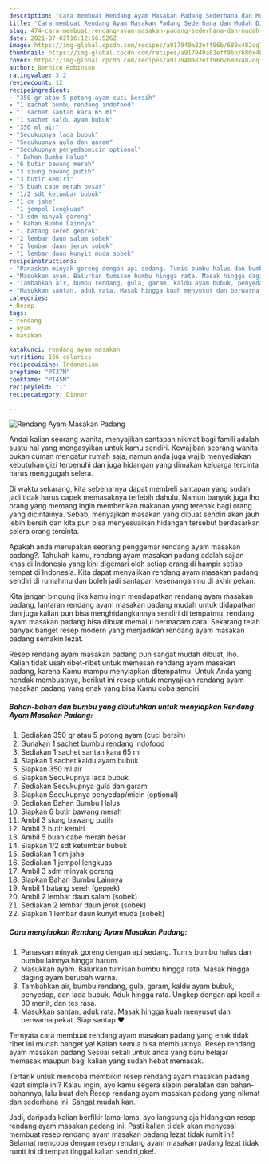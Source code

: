 ```yaml
---
description: "Cara membuat Rendang Ayam Masakan Padang Sederhana dan Mudah Dibuat"
title: "Cara membuat Rendang Ayam Masakan Padang Sederhana dan Mudah Dibuat"
slug: 474-cara-membuat-rendang-ayam-masakan-padang-sederhana-dan-mudah-dibuat
date: 2021-07-02T16:12:56.526Z
image: https://img-global.cpcdn.com/recipes/a917940a82eff96b/680x482cq70/rendang-ayam-masakan-padang-foto-resep-utama.jpg
thumbnail: https://img-global.cpcdn.com/recipes/a917940a82eff96b/680x482cq70/rendang-ayam-masakan-padang-foto-resep-utama.jpg
cover: https://img-global.cpcdn.com/recipes/a917940a82eff96b/680x482cq70/rendang-ayam-masakan-padang-foto-resep-utama.jpg
author: Bernice Robinson
ratingvalue: 3.2
reviewcount: 12
recipeingredient:
- "350 gr atau 5 potong ayam cuci bersih"
- "1 sachet bumbu rendang indofood"
- "1 sachet santan kara 65 ml"
- "1 sachet kaldu ayam bubuk"
- "350 ml air"
- "Secukupnya lada bubuk"
- "Secukupnya gula dan garam"
- "Secukupnya penyedapmicin optional"
- " Bahan Bumbu Halus"
- "6 butir bawang merah"
- "3 siung bawang putih"
- "3 butir kemiri"
- "5 buah cabe merah besar"
- "1/2 sdt ketumbar bubuk"
- "1 cm jahe"
- "1 jempol lengkuas"
- "3 sdm minyak goreng"
- " Bahan Bumbu Lainnya"
- "1 batang sereh geprek"
- "2 lembar daun salam sobek"
- "2 lembar daun jeruk sobek"
- "1 lembar daun kunyit muda sobek"
recipeinstructions:
- "Panaskan minyak goreng dengan api sedang. Tumis bumbu halus dan bumbu lainnya hingga harum."
- "Masukkan ayam. Balurkan tumisan bumbu hingga rata. Masak hingga daging ayam berubah warna."
- "Tambahkan air, bumbu rendang, gula, garam, kaldu ayam bubuk, penyedap, dan lada bubuk. Aduk hingga rata. Ungkep dengan api kecil ± 30 menit, dan tes rasa."
- "Masukkan santan, aduk rata. Masak hingga kuah menyusut dan berwarna pekat. Siap santap ❤"
categories:
- Resep
tags:
- rendang
- ayam
- masakan

katakunci: rendang ayam masakan 
nutrition: 156 calories
recipecuisine: Indonesian
preptime: "PT37M"
cooktime: "PT45M"
recipeyield: "1"
recipecategory: Dinner

---
```



![Rendang Ayam Masakan Padang](https://img-global.cpcdn.com/recipes/a917940a82eff96b/680x482cq70/rendang-ayam-masakan-padang-foto-resep-utama.jpg)

Andai kalian seorang wanita, menyajikan santapan nikmat bagi famili adalah suatu hal yang mengasyikan untuk kamu sendiri. Kewajiban seorang  wanita bukan cuman mengatur rumah saja, namun anda juga wajib menyediakan kebutuhan gizi terpenuhi dan juga hidangan yang dimakan keluarga tercinta harus menggugah selera.

Di waktu  sekarang, kita sebenarnya dapat membeli santapan yang sudah jadi tidak harus capek memasaknya terlebih dahulu. Namun banyak juga lho orang yang memang ingin memberikan makanan yang terenak bagi orang yang dicintainya. Sebab, menyajikan masakan yang dibuat sendiri akan jauh lebih bersih dan kita pun bisa menyesuaikan hidangan tersebut berdasarkan selera orang tercinta. 



Apakah anda merupakan seorang penggemar rendang ayam masakan padang?. Tahukah kamu, rendang ayam masakan padang adalah sajian khas di Indonesia yang kini digemari oleh setiap orang di hampir setiap tempat di Indonesia. Kita dapat menyajikan rendang ayam masakan padang sendiri di rumahmu dan boleh jadi santapan kesenanganmu di akhir pekan.

Kita jangan bingung jika kamu ingin mendapatkan rendang ayam masakan padang, lantaran rendang ayam masakan padang mudah untuk didapatkan dan juga kalian pun bisa menghidangkannya sendiri di tempatmu. rendang ayam masakan padang bisa dibuat memalui bermacam cara. Sekarang telah banyak banget resep modern yang menjadikan rendang ayam masakan padang semakin lezat.

Resep rendang ayam masakan padang pun sangat mudah dibuat, lho. Kalian tidak usah ribet-ribet untuk memesan rendang ayam masakan padang, karena Kamu mampu menyiapkan ditempatmu. Untuk Anda yang hendak membuatnya, berikut ini resep untuk menyajikan rendang ayam masakan padang yang enak yang bisa Kamu coba sendiri.

<!--inarticleads1-->

##### Bahan-bahan dan bumbu yang dibutuhkan untuk menyiapkan Rendang Ayam Masakan Padang:

1. Sediakan 350 gr atau 5 potong ayam (cuci bersih)
1. Gunakan 1 sachet bumbu rendang indofood
1. Sediakan 1 sachet santan kara 65 ml
1. Siapkan 1 sachet kaldu ayam bubuk
1. Siapkan 350 ml air
1. Siapkan Secukupnya lada bubuk
1. Sediakan Secukupnya gula dan garam
1. Siapkan Secukupnya penyedap/micin (optional)
1. Sediakan  Bahan Bumbu Halus
1. Siapkan 6 butir bawang merah
1. Ambil 3 siung bawang putih
1. Ambil 3 butir kemiri
1. Ambil 5 buah cabe merah besar
1. Siapkan 1/2 sdt ketumbar bubuk
1. Sediakan 1 cm jahe
1. Sediakan 1 jempol lengkuas
1. Ambil 3 sdm minyak goreng
1. Siapkan  Bahan Bumbu Lainnya
1. Ambil 1 batang sereh (geprek)
1. Ambil 2 lembar daun salam (sobek)
1. Sediakan 2 lembar daun jeruk (sobek)
1. Siapkan 1 lembar daun kunyit muda (sobek)




<!--inarticleads2-->

##### Cara menyiapkan Rendang Ayam Masakan Padang:

1. Panaskan minyak goreng dengan api sedang. Tumis bumbu halus dan bumbu lainnya hingga harum.
1. Masukkan ayam. Balurkan tumisan bumbu hingga rata. Masak hingga daging ayam berubah warna.
1. Tambahkan air, bumbu rendang, gula, garam, kaldu ayam bubuk, penyedap, dan lada bubuk. Aduk hingga rata. Ungkep dengan api kecil ± 30 menit, dan tes rasa.
1. Masukkan santan, aduk rata. Masak hingga kuah menyusut dan berwarna pekat. Siap santap ❤




Ternyata cara membuat rendang ayam masakan padang yang enak tidak ribet ini mudah banget ya! Kalian semua bisa membuatnya. Resep rendang ayam masakan padang Sesuai sekali untuk anda yang baru belajar memasak maupun bagi kalian yang sudah hebat memasak.

Tertarik untuk mencoba membikin resep rendang ayam masakan padang lezat simple ini? Kalau ingin, ayo kamu segera siapin peralatan dan bahan-bahannya, lalu buat deh Resep rendang ayam masakan padang yang nikmat dan sederhana ini. Sangat mudah kan. 

Jadi, daripada kalian berfikir lama-lama, ayo langsung aja hidangkan resep rendang ayam masakan padang ini. Pasti kalian tiidak akan menyesal membuat resep rendang ayam masakan padang lezat tidak rumit ini! Selamat mencoba dengan resep rendang ayam masakan padang lezat tidak rumit ini di tempat tinggal kalian sendiri,oke!.

